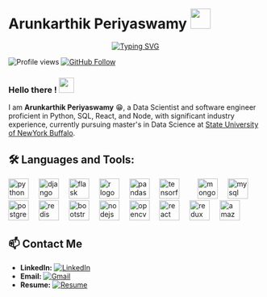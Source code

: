 # Arunkarthik Periyaswamy  <img src="https://media.giphy.com/media/i4MAH84pqe2m2aVojc/giphy.gif" width="40">
  
<p align="center">
  <a href="https://git.io/typing-svg"><img src="https://readme-typing-svg.herokuapp.com?font=Fira+Code&pause=1000&color=ff193a&random=true&width=600&lines=Aspiring+Data+Scientist;Machine+Learning+Engineer;Software+Engineer&center=true" alt="Typing SVG"/></a>
</p>



![Profile views](https://komarev.com/ghpvc/?username=arunkarthik-periyaswamy&color=red)
<a href="https://github.com/arunkarthik-periyaswamy" target="_blank">
  <img src="https://img.shields.io/github/followers/arunkarthik-periyaswamy?label=Follow&style=social" alt="GitHub Follow">
</a>

### Hello there ! <a><img src="https://user-images.githubusercontent.com/39513876/112366216-8cfe7400-8cfe-11eb-8116-7d3dbae20e97.gif" height="30px" width="30px"></a>


I am **Arunkarthik Periyaswamy** 😁, a Data Scientist and software engineer proficient in Python, SQL, React, and Node, with significant industry experience, currently pursuing master's in Data Science at [State University of NewYork Buffalo](https://www.buffalo.edu/).

## 🛠 Languages and Tools:
<div align="left">

<img src="https://cdn.jsdelivr.net/gh/devicons/devicon/icons/python/python-original.svg" height="40" alt="python logo"/>
<img width="12"/>
<img src="https://cdn.jsdelivr.net/gh/devicons/devicon/icons/django/django-plain.svg" height="40" alt="django logo"/>
<img width="12"/>
<img src="https://cdn.jsdelivr.net/gh/devicons/devicon/icons/flask/flask-original.svg" height="40" alt="flask logo"/>
<img width="12"/>
<img src="https://cdn.jsdelivr.net/gh/devicons/devicon/icons/r/r-original.svg" height="40" alt="r logo"/>
<img width="12"/>
<img src="https://cdn.jsdelivr.net/gh/devicons/devicon/icons/pandas/pandas-original.svg" height="40" alt="pandas logo"/>
<img width="12"/>
<img src="https://cdn.jsdelivr.net/gh/devicons/devicon/icons/tensorflow/tensorflow-original.svg" height="40" alt="tensorflow logo"/>
<img width="12"/>
<img width="12"/>
<img src="https://cdn.jsdelivr.net/gh/devicons/devicon/icons/mongodb/mongodb-original.svg" height="40" alt="mongodb logo"/>
<img width="12"/>
<img src="https://cdn.jsdelivr.net/gh/devicons/devicon/icons/mysql/mysql-original.svg" height="40" alt="mysql logo"/>
<img width="12"/>
<img src="https://cdn.jsdelivr.net/gh/devicons/devicon/icons/postgresql/postgresql-original.svg" height="40" alt="postgresql logo"/>
<img width="12"/>
<img src="https://cdn.jsdelivr.net/gh/devicons/devicon/icons/redis/redis-original.svg" height="40" alt="redis logo"/>
<img width="12"/>
<img src="https://cdn.jsdelivr.net/gh/devicons/devicon/icons/bootstrap/bootstrap-plain.svg" height="40" alt="bootstrap logo"/>
<img width="12"/>
<img src="https://cdn.jsdelivr.net/gh/devicons/devicon/icons/nodejs/nodejs-original.svg" height="40" alt="nodejs logo"/>
<img width="12"/>
<img src="https://cdn.jsdelivr.net/gh/devicons/devicon/icons/opencv/opencv-original.svg" height="40" alt="opencv logo"/>
<img width="12"/>
<img src="https://cdn.jsdelivr.net/gh/devicons/devicon/icons/react/react-original.svg" height="40" alt="react logo"/>
<img width="12"/>
<img src="https://cdn.jsdelivr.net/gh/devicons/devicon/icons/redux/redux-original.svg" height="40" alt="redux logo"/>
<img width="12"/>
<img src="https://cdn.jsdelivr.net/gh/devicons/devicon@latest/icons/amazonwebservices/amazonwebservices-original-wordmark.svg" height="40" alt="amazon dynamodb logo"/>
</div>



## 📫 Contact Me
- **LinkedIn:** [![LinkedIn](https://img.shields.io/badge/LinkedIn-0077B5?style=flat-square&logo=linkedin&logoColor=white)](https://linkedin.com/in/karthi-arun)
- **Email:** [![Gmail](https://img.shields.io/badge/Email-D14836?style=flat-square&logo=gmail&logoColor=white)](mailto:arunkarthikperiyaswamy@gmail.com)
- **Resume:** [![Resume](https://img.shields.io/badge/Resume-4285F4?style=flat-square&logo=google-drive&logoColor=white)](link-to-your-resume)
  
<!--
**arunkarthik-periyaswamy/arunkarthik-periyaswamy** is a ✨ _special_ ✨ repository because its `README.md` (this file) appears on your GitHub profile.

Here are some ideas to get you started:

- 🔭 I’m currently working on ...
- 🌱 I’m currently learning ...
- 👯 I’m looking to collaborate on ...
- 🤔 I’m looking for help with ...
- 💬 Ask me about ...
- 📫 How to reach me: ...
- 😄 Pronouns: ...
- ⚡ Fun fact: ...
-->
